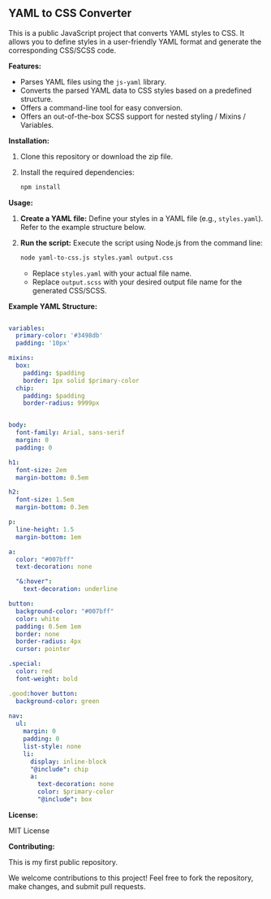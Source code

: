 ## YAML to CSS Converter

This is a public JavaScript project that converts YAML styles to CSS. It allows you to define styles in a user-friendly YAML format and generate the corresponding CSS/SCSS code.

**Features:**

* Parses YAML files using the `js-yaml` library.
* Converts the parsed YAML data to CSS styles based on a predefined structure.
* Offers a command-line tool for easy conversion.
* Offers an out-of-the-box SCSS support for nested styling / Mixins / Variables.

**Installation:**

1. Clone this repository or download the zip file.
2. Install the required dependencies:

   ```bash
   npm install
   ```

**Usage:**

1. **Create a YAML file:** Define your styles in a YAML file (e.g., `styles.yaml`). Refer to the example structure below.
2. **Run the script:** Execute the script using Node.js from the command line:

   ```bash
   node yaml-to-css.js styles.yaml output.css
   ```

   - Replace `styles.yaml` with your actual file name.
   - Replace `output.scss` with your desired output file name for the generated CSS/SCSS.

**Example YAML Structure:**

```yaml

variables:
  primary-color: '#3498db'
  padding: '10px'

mixins:
  box:
    padding: $padding
    border: 1px solid $primary-color
  chip:
    padding: $padding
    border-radius: 9999px


body:
  font-family: Arial, sans-serif
  margin: 0
  padding: 0

h1:
  font-size: 2em
  margin-bottom: 0.5em

h2:
  font-size: 1.5em
  margin-bottom: 0.3em

p:
  line-height: 1.5
  margin-bottom: 1em

a:
  color: "#007bff"
  text-decoration: none

  "&:hover":
    text-decoration: underline

button:
  background-color: "#007bff"
  color: white
  padding: 0.5em 1em
  border: none
  border-radius: 4px
  cursor: pointer

.special:
  color: red
  font-weight: bold

.good:hover button:
  background-color: green
  
nav:
  ul:
    margin: 0
    padding: 0
    list-style: none
    li:
      display: inline-block
      "@include": chip
      a:
        text-decoration: none
        color: $primary-color
        "@include": box
```

**License:**

MIT License

**Contributing:**

This is my first public repository.

We welcome contributions to this project! Feel free to fork the repository, make changes, and submit pull requests.
